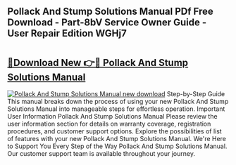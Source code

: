 ## Pollack And Stump Solutions Manual PDf Free Download - Part-8bV Service Owner Guide - User Repair Edition WGHj7

# <h2><a href="http://bc77815.oget.top/?id=Pollack+And+Stump+Solutions+Manual">🔗Download New 👉🔴 Pollack And Stump Solutions Manual</a></h2>

[![Pollack And Stump Solutions Manual new download](https://i.imgur.com/5g1atiW.png)](http://bc77815.oget.top/?id=Pollack+And+Stump+Solutions+Manual)
Step-by-Step Guide This manual breaks down the process of using your new Pollack And Stump Solutions Manual into manageable steps for effortless operation. Important User Information Pollack And Stump Solutions Manual Please review the user information section for details on warranty coverage, registration procedures, and customer support options. Explore the possibilities of list of features with your new Pollack And Stump Solutions Manual. We're Here to Support You Every Step of the Way Pollack And Stump Solutions Manual. Our customer support team is available throughout your journey.
